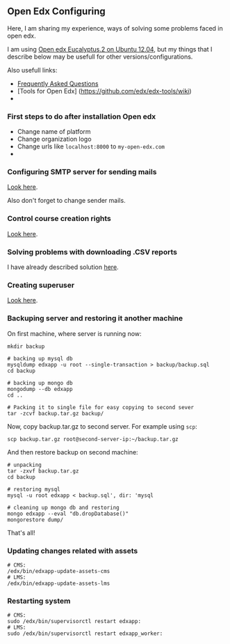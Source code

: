 ## Open Edx Configuring
Here, I am sharing my experience, ways of solving some problems faced in open edx.

I am using [Open edx Eucalyptus.2 on Ubuntu 12.04](https://openedx.atlassian.net/wiki/display/OpenOPS/Native+Open+edX+Ubuntu+12.04+64+bit+Installation), but my things that I describe below may be usefull for other versions/configurations. 

Also usefull links:
* [Frequently Asked Questions](https://github.com/edx/edx-platform/wiki/Frequently-Asked-Questions)
* [Tools for Open Edx] (https://github.com/edx/edx-tools/wiki)
* 

### First steps to do after installation Open edx
* Change name of platform
* Change organization logo
* Change urls like `localhost:8000` to `my-open-edx.com`
* 

### Configuring SMTP server for sending mails
[Look here](https://openedx.atlassian.net/wiki/display/OpenOPS/How+to+make+SMTP+work+in+your+Open+EdX+fullstack+instance).

Also don't forget to change sender mails.

### Control course creation rights

[Look here](https://github.com/edx/edx-platform/wiki/Controlling-course-creation-rights).

### Solving problems with downloading .CSV reports
I have already described solution [here](https://groups.google.com/d/msg/edx-code/rTI8WO9q4f0/Mi8gmDNZAQAJ). 

### Creating superuser
[Look here](https://groups.google.com/d/msg/openedx-ops/M5ytgpw57EE/MZs41-yIFAAJ).

### Backuping server and restoring it another machine

On first machine, where server is running now:
```
mkdir backup

# backing up mysql db
mysqldump edxapp -u root --single-transaction > backup/backup.sql
cd backup

# backing up mongo db
mongodump --db edxapp
cd ..

# Packing it to single file for easy copying to second sever
tar -zcvf backup.tar.gz backup/
```

Now, copy backup.tar.gz to second server. For example using `scp`:

`scp backup.tar.gz root@second-server-ip:~/backup.tar.gz`

And then restore backup on second machine:
```
# unpacking
tar -zxvf backup.tar.gz
cd backup

# restoring mysql
mysql -u root edxapp < backup.sql', dir: 'mysql

# cleaning up mongo db and restoring
mongo edxapp --eval "db.dropDatabase()"
mongorestore dump/

```
That's all!

### Updating changes related with assets
```
# CMS:
/edx/bin/edxapp-update-assets-cms
# LMS:
/edx/bin/edxapp-update-assets-lms
```

### Restarting system
```
# CMS:
sudo /edx/bin/supervisorctl restart edxapp:
# LMS:
sudo /edx/bin/supervisorctl restart edxapp_worker:
```
